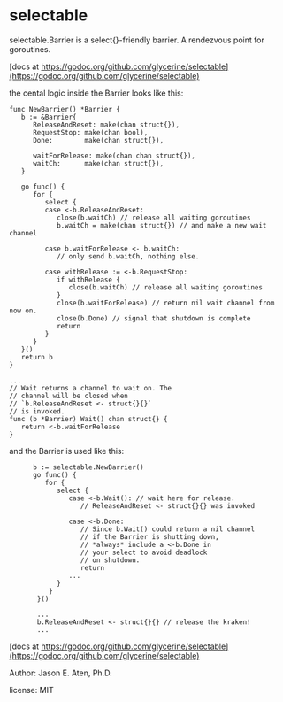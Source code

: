 # selectable
selectable.Barrier is a select{}-friendly barrier. A rendezvous point for goroutines.

[docs at https://godoc.org/github.com/glycerine/selectable](https://godoc.org/github.com/glycerine/selectable)

the cental logic inside the Barrier looks like this:

```
func NewBarrier() *Barrier {
   b := &Barrier{
      ReleaseAndReset: make(chan struct{}),
      RequestStop: make(chan bool),
      Done:        make(chan struct{}),

      waitForRelease: make(chan chan struct{}),
      waitCh:      make(chan struct{}),
   }

   go func() {
      for {
         select {
         case <-b.ReleaseAndReset:
            close(b.waitCh) // release all waiting goroutines
            b.waitCh = make(chan struct{}) // and make a new wait channel
            
         case b.waitForRelease <- b.waitCh:
            // only send b.waitCh, nothing else.
            
         case withRelease := <-b.RequestStop:
            if withRelease {
               close(b.waitCh) // release all waiting goroutines
            }
            close(b.waitForRelease) // return nil wait channel from now on.
            close(b.Done) // signal that shutdown is complete
            return
         }
      }
   }()
   return b
}

...
// Wait returns a channel to wait on. The
// channel will be closed when
// `b.ReleaseAndReset <- struct{}{}`
// is invoked.
func (b *Barrier) Wait() chan struct{} {
   return <-b.waitForRelease
}
```

and the Barrier is used like this:

```
      b := selectable.NewBarrier()
      go func() {
         for {
            select {
               case <-b.Wait(): // wait here for release.
                  // ReleaseAndReset <- struct{}{} was invoked
                  
               case <-b.Done:
                  // Since b.Wait() could return a nil channel
                  // if the Barrier is shutting down,
                  // *always* include a <-b.Done in
                  // your select to avoid deadlock
                  // on shutdown.
                  return
               ...
            }
          }
       }()

       ...
       b.ReleaseAndReset <- struct{}{} // release the kraken!
       ...
```

[docs at https://godoc.org/github.com/glycerine/selectable](https://godoc.org/github.com/glycerine/selectable)

Author: Jason E. Aten, Ph.D.

license: MIT

